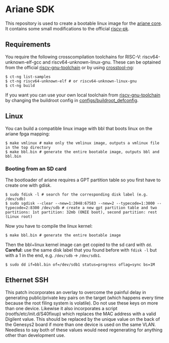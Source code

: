 # Ariane SDK

This repository is used to create a bootable linux image for the [ariane core](https://github.com/pulp-platform/ariane). It contains some small modifications to the official [riscv-pk](https://github.com/riscv/riscv-pk).

## Requirements

You require the following crosscompilation toolchains for RISC-V: riscv64-unknown-elf-gcc and riscv64-unknown-linux-gnu. These can be optained from the official [riscv-gnu-toolchain](https://github.com/riscv/riscv-gnu-toolchain) or by using [crosstool-ng](https://crosstool-ng.github.io/):

```console
$ ct-ng list-samples
$ ct-ng riscv64-unknown-elf # or riscv64-unknown-linux-gnu
$ ct-ng build
```

If you want you can use your own local toolchain from [riscv-gnu-toolchain](https://github.com/riscv/riscv-gnu-toolchain) by changing the buildroot config in [configs/buildroot_defconfig](configs/buildroot_defconfig).

## Linux
You can build a compatible linux image with bbl that boots linux on the ariane fpga mapping:
```console
$ make vmlinux # make only the vmlinux image, outputs a vmlinux file in the top directory
$ make bbl.bin # generate the entire bootable image, outputs bbl and bbl.bin
```

### Booting from an SD card
The bootloader of ariane requires a GPT partition table so you first have to create one with gdisk.

```console
$ sudo fdisk -l # search for the corresponding disk label (e.g. /dev/sdb)
$ sudo sgdisk --clear --new=1:2048:67583 --new=2 --typecode=1:3000 --typecode=2:8300 /dev/sdb # create a new gpt partition table and two partitions: 1st partition: 32mb (ONIE boot), second partition: rest (Linux root)
```

Now you have to compile the linux kernel:
```console
$ make bbl.bin # generate the entire bootable image
```

Then the bbl+linux kernel image can get copied to the sd card with `dd`. __Careful:__  use the same disk label that you found before with `fdisk -l` but with a 1 in the end, e.g. `/dev/sdb` -> `/dev/sdb1`.
```console
$ sudo dd if=bbl.bin of=/dev/sdb1 status=progress oflag=sync bs=1M
```

## Ethernet SSH
This patch incorporates an overlay to overcome the painful delay in generating public/private key pairs on the target
(which happens every time because the root filing system is volatile). Do not use these keys on more than one device.
Likewise it also incorporates a script (rootfs/etc/init.d/S40fixup) which replaces the MAC address with a valid Digilent
value. This should be replaced by the unique value on the back of the Genesys2 board if more than one device is used on
the same VLAN. Needless to say both of these values would need regenerating for anything other than development use.

